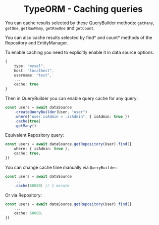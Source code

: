 <link rel="stylesheet" href="https://cdn.jsdelivr.net/npm/bootstrap-icons@1.5.0/font/bootstrap-icons.css">
<link rel="stylesheet" href="../../source.css">

<h1 style="text-align:center">TypeORM - Caching queries</h1>

You can cache results selected by these QueryBuilder methods: ``getMany``, ``getOne``, ``getRawMany``, ``getRawOne`` and ``getCount``.

You can also cache results selected by find* and count* methods of the Repository and EntityManager.

To enable caching you need to explicitly enable it in data source options:
```ts
{
    type: "mysql",
    host: "localhost",
    username: "test",
    ...
    cache: true
}
```

Then in QueryBuilder you can enable query cache for any query:
```ts
const users = await dataSource
    .createQueryBuilder(User, "user")
    .where("user.isAdmin = :isAdmin", { isAdmin: true })
    .cache(true)
    .getMany()
```

Equivalent Repository query:
```ts
const users = await dataSource.getRepository(User).find({
    where: { isAdmin: true },
    cache: true,
})
```

You can change cache time manually via ``QueryBuilder``:
```ts
const users = await dataSource
    ...
    .cache(60000) // 1 minute
```

Or via Repository:
```ts
const users = await dataSource.getRepository(User).find({
    ...
    cache: 60000,
})
```




















